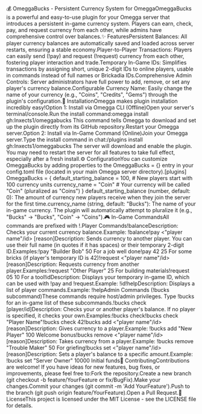💰 OmeggaBucks - Persistent Currency System for OmeggaOmeggaBucks is a powerful and easy-to-use plugin for your Omegga server that introduces a persistent in-game currency system. Players can earn, check, pay, and request currency from each other, while admins have comprehensive control over balances.✨ FeaturesPersistent Balances: All player currency balances are automatically saved and loaded across server restarts, ensuring a stable economy.Player-to-Player Transactions: Players can easily send (!pay) and request (!request) currency from each other, fostering player interaction and trade.Temporary In-Game IDs: Simplifies transactions by assigning short, unique 2-digit IDs to online players, usable in commands instead of full names or Brickadia IDs.Comprehensive Admin Controls: Server administrators have full power to add, remove, or set any player's currency balance.Configurable Currency Name: Easily change the name of your currency (e.g., "Coins", "Credits", "Gems") through the plugin's configuration.🚀 InstallationOmegga makes plugin installation incredibly easy!Option 1: Install via Omegga CLI (Offline)Open your server's terminal/console.Run the install command:omegga install gh:Inxects1/omeggabucks
This command tells Omegga to download and set up the plugin directly from its GitHub repository.Restart your Omegga server.Option 2: Install via In-Game Command (Online)Join your Omegga server.Type the install command in chat:/plugins install gh:Inxects1/omeggabucks
The server will download and enable the plugin. You may need to restart the server for all features to take full effect, especially after a fresh install.⚙️ ConfigurationYou can customize OmeggaBucks by adding properties to the OmeggaBucks = {} entry in your config.toml file (located in your main Omegga server directory).[plugins]
OmeggaBucks = {
    default_starting_balance = 100, # New players start with 100 currency units
    currency_name = "Coin"         # Your currency will be called "Coin" (pluralized as "Coins")
}
default_starting_balance (number, default: 0): The amount of currency new players receive when they join the server for the first time.currency_name (string, default: "Bucks"): The name of your in-game currency. The plugin will automatically attempt to pluralize it (e.g., "Bucks" -> "Bucks", "Coin" -> "Coins").🎮 In-Game CommandsAll commands are prefixed with !.Player Commands!balanceDescription: Checks your current currency balance.Example: !balance!pay <"player name"/id> <amount> [reason]Description: Sends currency to another player. You can use their full name (in quotes if it has spaces) or their temporary 2-digit ID.Examples:!pay "Builder Bob" 50 For a job well done!pay 42 25 For some bricks (if player's temporary ID is 42)!request <"player name"/id> <amount> [reason]Description: Requests currency from another player.Examples:!request "Other Player" 25 For building materials!request 05 10 For a tool!idDescription: Displays your temporary in-game ID, which can be used with !pay and !request.Example: !id!helpDescription: Displays a list of player commands.Example: !helpAdmin Commands (!bucks subcommand)These commands require host/admin privileges. Type !bucks for an in-game list of these subcommands.!bucks check [player/id]Description: Checks your or another player's balance. If no player is specified, it checks your own.Examples:!bucks check!bucks check "Player Name"!bucks check 42!bucks add <"player name"/id> <amount> [reason]Description: Gives currency to a player.Example: !bucks add "New Player" 100 Welcome bonus!bucks remove <"player name"/id> <amount> [reason]Description: Takes currency from a player.Example: !bucks remove "Trouble Maker" 50 For griefing!bucks set <"player name"/id> <amount> [reason]Description: Sets a player's balance to a specific amount.Example: !bucks set "Server Owner" 10000 Initial funds🤝 ContributingContributions are welcome! If you have ideas for new features, bug fixes, or improvements, please feel free to:Fork the repository.Create a new branch (git checkout -b feature/YourFeature or fix/BugFix).Make your changes.Commit your changes (git commit -m 'Add YourFeature').Push to the branch (git push origin feature/YourFeature).Open a Pull Request.📄 LicenseThis project is licensed under the MIT License - see the LICENSE file for details.
